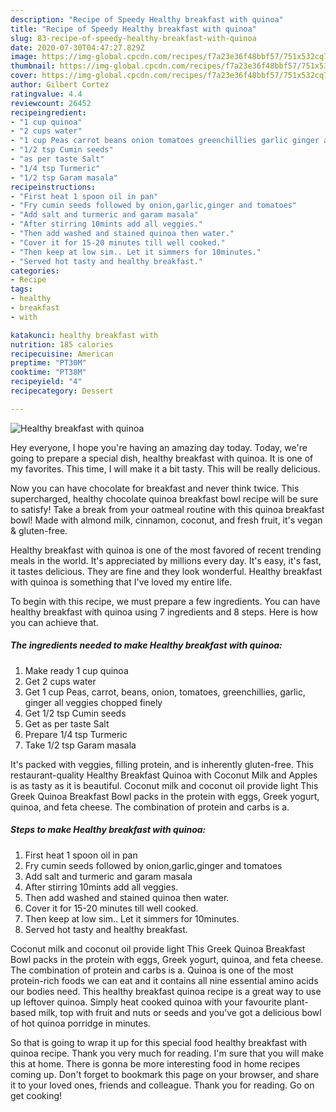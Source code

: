 ```yaml
---
description: "Recipe of Speedy Healthy breakfast with quinoa"
title: "Recipe of Speedy Healthy breakfast with quinoa"
slug: 83-recipe-of-speedy-healthy-breakfast-with-quinoa
date: 2020-07-30T04:47:27.829Z
image: https://img-global.cpcdn.com/recipes/f7a23e36f48bbf57/751x532cq70/healthy-breakfast-with-quinoa-recipe-main-photo.jpg
thumbnail: https://img-global.cpcdn.com/recipes/f7a23e36f48bbf57/751x532cq70/healthy-breakfast-with-quinoa-recipe-main-photo.jpg
cover: https://img-global.cpcdn.com/recipes/f7a23e36f48bbf57/751x532cq70/healthy-breakfast-with-quinoa-recipe-main-photo.jpg
author: Gilbert Cortez
ratingvalue: 4.4
reviewcount: 26452
recipeingredient:
- "1 cup quinoa"
- "2 cups water"
- "1 cup Peas carrot beans onion tomatoes greenchillies garlic ginger all veggies chopped finely"
- "1/2 tsp Cumin seeds"
- "as per taste Salt"
- "1/4 tsp Turmeric"
- "1/2 tsp Garam masala"
recipeinstructions:
- "First heat 1 spoon oil in pan"
- "Fry cumin seeds followed by onion,garlic,ginger and tomatoes"
- "Add salt and turmeric and garam masala"
- "After stirring 10mints add all veggies."
- "Then add washed and stained quinoa then water."
- "Cover it for 15-20 minutes till well cooked."
- "Then keep at low sim.. Let it simmers for 10minutes."
- "Served hot tasty and healthy breakfast."
categories:
- Recipe
tags:
- healthy
- breakfast
- with

katakunci: healthy breakfast with 
nutrition: 185 calories
recipecuisine: American
preptime: "PT30M"
cooktime: "PT38M"
recipeyield: "4"
recipecategory: Dessert

---
```



![Healthy breakfast with quinoa](https://img-global.cpcdn.com/recipes/f7a23e36f48bbf57/751x532cq70/healthy-breakfast-with-quinoa-recipe-main-photo.jpg)

Hey everyone, I hope you're having an amazing day today. Today, we're going to prepare a special dish, healthy breakfast with quinoa. It is one of my favorites. This time, I will make it a bit tasty. This will be really delicious.

Now you can have chocolate for breakfast and never think twice. This supercharged, healthy chocolate quinoa breakfast bowl recipe will be sure to satisfy! Take a break from your oatmeal routine with this quinoa breakfast bowl! Made with almond milk, cinnamon, coconut, and fresh fruit, it&#39;s vegan &amp; gluten-free.

Healthy breakfast with quinoa is one of the most favored of recent trending meals in the world. It's appreciated by millions every day. It's easy, it's fast, it tastes delicious. They are fine and they look wonderful. Healthy breakfast with quinoa is something that I've loved my entire life.


To begin with this recipe, we must prepare a few ingredients. You can have healthy breakfast with quinoa using 7 ingredients and 8 steps. Here is how you can achieve that.

<!--inarticleads1-->

##### The ingredients needed to make Healthy breakfast with quinoa:

1. Make ready 1 cup quinoa
1. Get 2 cups water
1. Get 1 cup Peas, carrot, beans, onion, tomatoes, greenchillies, garlic, ginger all veggies chopped finely
1. Get 1/2 tsp Cumin seeds
1. Get as per taste Salt
1. Prepare 1/4 tsp Turmeric
1. Take 1/2 tsp Garam masala


It&#39;s packed with veggies, filling protein, and is inherently gluten-free. This restaurant-quality Healthy Breakfast Quinoa with Coconut Milk and Apples is as tasty as it is beautiful. Coconut milk and coconut oil provide light This Greek Quinoa Breakfast Bowl packs in the protein with eggs, Greek yogurt, quinoa, and feta cheese. The combination of protein and carbs is a. 

<!--inarticleads2-->

##### Steps to make Healthy breakfast with quinoa:

1. First heat 1 spoon oil in pan
1. Fry cumin seeds followed by onion,garlic,ginger and tomatoes
1. Add salt and turmeric and garam masala
1. After stirring 10mints add all veggies.
1. Then add washed and stained quinoa then water.
1. Cover it for 15-20 minutes till well cooked.
1. Then keep at low sim.. Let it simmers for 10minutes.
1. Served hot tasty and healthy breakfast.


Coconut milk and coconut oil provide light This Greek Quinoa Breakfast Bowl packs in the protein with eggs, Greek yogurt, quinoa, and feta cheese. The combination of protein and carbs is a. Quinoa is one of the most protein-rich foods we can eat and it contains all nine essential amino acids our bodies need. This healthy breakfast quinoa recipe is a great way to use up leftover quinoa. Simply heat cooked quinoa with your favourite plant-based milk, top with fruit and nuts or seeds and you&#39;ve got a delicious bowl of hot quinoa porridge in minutes. 

So that is going to wrap it up for this special food healthy breakfast with quinoa recipe. Thank you very much for reading. I'm sure that you will make this at home. There is gonna be more interesting food in home recipes coming up. Don't forget to bookmark this page on your browser, and share it to your loved ones, friends and colleague. Thank you for reading. Go on get cooking!
